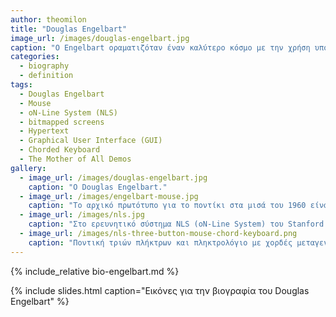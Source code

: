 ```yaml
---
author: theomilon
title: "Douglas Engelbart"
image_url: /images/douglas-engelbart.jpg
caption: "O Engelbart οραματιζόταν έναν καλύτερο κόσμο με την χρήση υπολογιστών, ήταν από τους πρωτεργάτες της αλληλεπίδρασης ανθρώπου-υπολογιστή, και πατέρας του mouse, των οθονών bitmap, του hypertext, και του γραφικού περιβάλλοντος (GUI)."
categories:
  - biography
  - definition
tags:
  - Douglas Engelbart
  - Mouse
  - oN-Line System (NLS)
  - bitmapped screens
  - Hypertext 
  - Graphical User Interface (GUI)
  - Chorded Keyboard
  - The Mother of All Demos
gallery:
  - image_url: /images/douglas-engelbart.jpg
    caption: "Ο Douglas Engelbart."
  - image_url: /images/engelbart-mouse.jpg
    caption: "Το αρχικό πρωτότυπο για το ποντίκι στα μισά του 1960 είναι ακριβώς το ίδιο μορφολογικά με τις αντίστοιχες συσκευές που παράγονται με μεγάλη επιτυχία πενήντα χρόνια μετά, αν και φυσικά έχουν βελτιωθεί πολλές επιμέρους λειτουργικές ιδιότητές του."
  - image_url: /images/nls.jpg
    caption: "Στο ερευνητικό σύστημα NLS (oN-Line System) του Stanford Research Institute (SRI), για πρώτη φορά, τα συστήματα εισόδου και εξόδου του χρήστη είχαν ενδιάμεσα επίπεδα αφαιρετικότητας, τα οποία επέτρεπαν τον έλεγχο διαφορετικών τύπων πληροφορίας (π.χ., κειμένου και γραφικών) καθώς και διαφορετικές συνθέσεις και οργανώσεις της πληροφορίας, από μια συσκευή εισόδου όπως το ποντίκι."
  - image_url: /images/nls-three-button-mouse-chord-keyboard.png
    caption: "Ποντική τριών πλήκτρων και πληκτρολόγιο με χορδές μεταγενέστερων εκδόσεων στο ερευνητικό σύστημα NLS (oN-Line System) του Stanford Research Institute (SRI)."
---
```



{% include_relative bio-engelbart.md %}

{% include slides.html caption="Εικόνες για την βιογραφία του Douglas Engelbart" %}

